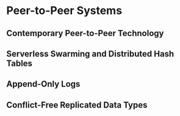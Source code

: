 # Peer-to-Peer Systems

## Contemporary Peer-to-Peer Technology

## Serverless Swarming and Distributed Hash Tables

## Append-Only Logs

## Conflict-Free Replicated Data Types